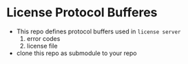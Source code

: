 # License Protocol Bufferes
- This repo defines protocol buffers used in `license server`
  1. error codes
  2. license file
- clone this repo as submodule to your repo